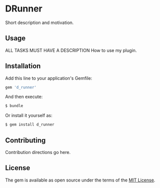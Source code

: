 # DRunner

Short description and motivation.

## Usage

ALL TASKS MUST HAVE A DESCRIPTION
How to use my plugin.

## Installation

Add this line to your application's Gemfile:

```ruby
gem 'd_runner'
```

And then execute:

```bash
$ bundle
```

Or install it yourself as:

```bash
$ gem install d_runner
```

## Contributing

Contribution directions go here.

## License

The gem is available as open source under the terms of the [MIT License](https://opensource.org/licenses/MIT).

